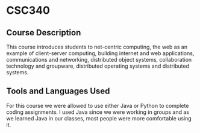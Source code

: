 # CSC340

## Course Description

This course introduces students to net-centric computing, the web as an example of client-server computing, building internet and web applications, communications and networking, distributed object systems, collaboration technology and groupware, distributed operating systems and distributed systems.

## Tools and Languages Used

For this course we were allowed to use either Java or Python to complete coding assignments. I used Java since we were working in groups and as we learned Java in our classes, most people were more comfortable using it.
